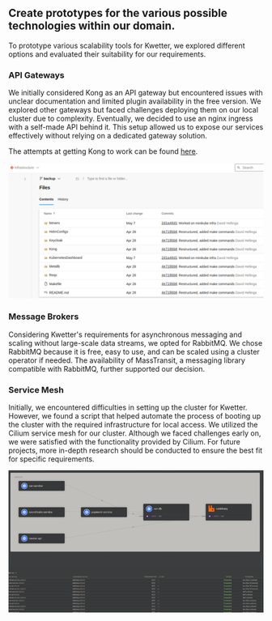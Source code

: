 ## Create prototypes for the various possible technologies within our domain.

To prototype various scalability tools for Kwetter, we explored different options and evaluated their suitability for
our requirements.

### API Gateways

We initially considered Kong as an API gateway but encountered issues with unclear documentation and limited plugin
availability in the free version. We explored other gateways but faced challenges deploying them on our local cluster
due to complexity. Eventually, we decided to use an nginx ingress with a self-made API behind it. This setup allowed us
to expose our services effectively without relying on a dedicated gateway solution.

The attempts at getting Kong to work can be found [here](https://dev.azure.com/OIBSS-F/Kwetter/_git/Infrastructure?path=%2F&version=GBbackup&_a=contents).

![Infrastructure Repo](images/kong_git.png)

### Message Brokers

Considering Kwetter's requirements for asynchronous messaging and scaling without large-scale data streams, we opted for
RabbitMQ. We chose RabbitMQ because it is free, easy to use, and can be scaled using a cluster operator if needed. The
availability of MassTransit, a messaging library compatible with RabbitMQ, further supported our decision.

### Service Mesh

Initially, we encountered difficulties in setting up the cluster for Kwetter. However, we found a script that helped
automate the process of booting up the cluster with the required infrastructure for local access. We utilized the Cilium
service mesh for our cluster. Although we faced challenges early on, we were satisfied with the functionality provided
by Cilium. For future projects, more in-depth research should be conducted to ensure the best fit for specific
requirements.

![Hubble UI showing active services](images/hubble_rabbit.png)
